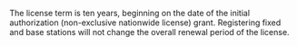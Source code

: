 The license term is ten years, beginning on the date of the initial authorization (non-exclusive nationwide license) grant. Registering fixed and base stations will not change the overall renewal period of the license.

